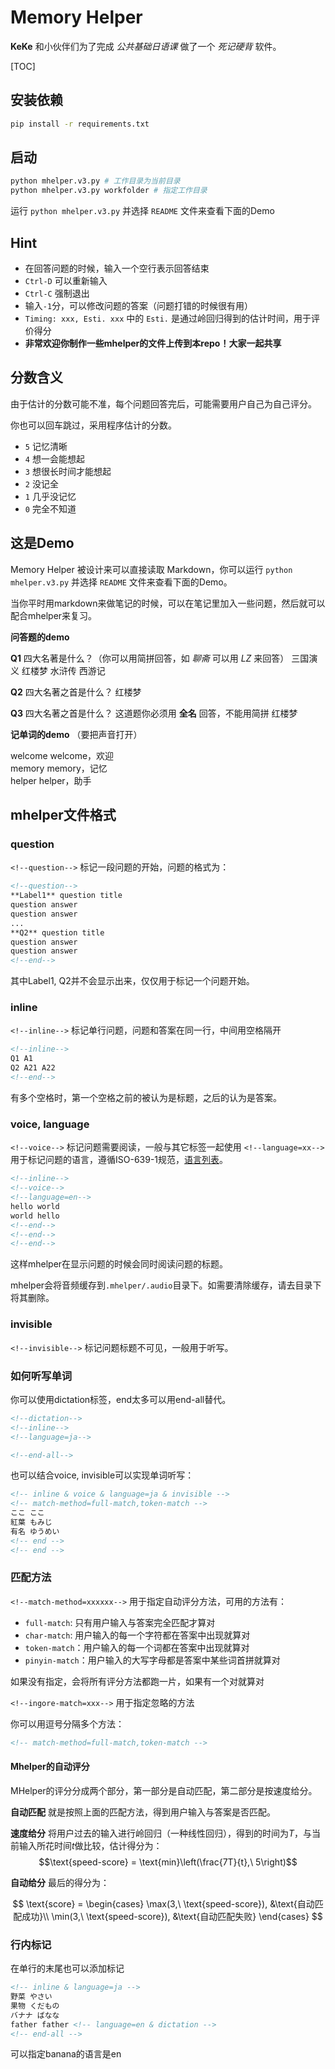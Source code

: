 # Memory Helper

**KeKe** 和小伙伴们为了完成 *公共基础日语课* 做了一个 *死记硬背* 软件。

[TOC]

## 安装依赖

```bash
pip install -r requirements.txt
```

## 启动

```bash
python mhelper.v3.py # 工作目录为当前目录
python mhelper.v3.py workfolder # 指定工作目录
```

运行 `python mhelper.v3.py` 并选择 `README` 文件来查看下面的Demo

## Hint

* 在回答问题的时候，输入一个空行表示回答结束
* `Ctrl-D` 可以重新输入
* `Ctrl-C` 强制退出
* 输入`-1`分，可以修改问题的答案（问题打错的时候很有用）
* `Timing: xxx, Esti. xxx` 中的 `Esti.` 是通过岭回归得到的估计时间，用于评价得分
* **非常欢迎你制作一些mhelper的文件上传到本repo！大家一起共享**


## 分数含义

由于估计的分数可能不准，每个问题回答完后，可能需要用户自己为自己评分。

你也可以回车跳过，采用程序估计的分数。

* `5` 记忆清晰
* `4` 想一会能想起
* `3` 想很长时间才能想起
* `2` 没记全
* `1` 几乎没记忆
* `0` 完全不知道

## 这是Demo


Memory Helper 被设计来可以直接读取 Markdown，你可以运行 `python mhelper.v3.py` 并选择 `README` 文件来查看下面的Demo。

当你平时用markdown来做笔记的时候，可以在笔记里加入一些问题，然后就可以配合mhelper来复习。

**问答题的demo**

<!-- question & voice & language=zh -->
**Q1** 四大名著是什么？（你可以用简拼回答，如 *聊斋* 可以用 *LZ* 来回答） 
三国演义 红楼梦 水浒传 西游记

**Q2** 四大名著之首是什么？ 
红楼梦

**Q3** 四大名著之首是什么？ 这道题你必须用 **全名** 回答，不能用简拼 <!-- match-method=full-match -->
红楼梦

<!-- end-all -->

**记单词的demo** （要把声音打开）

<!-- inline & language=en -->
<!-- dictation -->
welcome welcome，欢迎   
memory memory，记忆   
helper helper，助手   
<!-- end-all -->

## mhelper文件格式

### question

`<!--question-->` 标记一段问题的开始，问题的格式为：
```markdown
<!--question-->
**Label1** question title
question answer
question answer
...
**Q2** question title
question answer
question answer
<!--end-->
```
其中Label1, Q2并不会显示出来，仅仅用于标记一个问题开始。

### inline

`<!--inline-->` 标记单行问题，问题和答案在同一行，中间用空格隔开
```markdown
<!--inline-->
Q1 A1
Q2 A21 A22
<!--end-->
```
有多个空格时，第一个空格之前的被认为是标题，之后的认为是答案。

### voice, language

`<!--voice-->` 标记问题需要阅读，一般与其它标签一起使用
`<!--language=xx-->`用于标记问题的语言，遵循ISO-639-1规范，[语言列表](https://zh.wikipedia.org/wiki/ISO_639-1%E4%BB%A3%E7%A0%81%E8%A1%A8)。
```markdown
<!--inline-->
<!--voice-->
<!--language=en-->
hello world
world hello
<!--end-->
<!--end-->
<!--end-->
```
这样mhelper在显示问题的时候会同时阅读问题的标题。

mhelper会将音频缓存到`.mhelper/.audio`目录下。如需要清除缓存，请去目录下将其删除。

### invisible

`<!--invisible-->` 标记问题标题不可见，一般用于听写。

### 如何听写单词

你可以使用dictation标签，end太多可以用end-all替代。
```markdown
<!--dictation-->
<!--inline-->
<!--language=ja-->

<!--end-all-->
```

也可以结合voice, invisible可以实现单词听写：
```markdown
<!-- inline & voice & language=ja & invisible -->
<!-- match-method=full-match,token-match -->
ここ ここ
紅葉 もみじ
有名 ゆうめい
<!-- end -->
<!-- end -->
```

### 匹配方法

`<!--match-method=xxxxxx-->` 用于指定自动评分方法，可用的方法有：
* `full-match`: 只有用户输入与答案完全匹配才算对
* `char-match`: 用户输入的每一个字符都在答案中出现就算对
* `token-match`：用户输入的每一个词都在答案中出现就算对
* `pinyin-match`：用户输入的大写字母都是答案中某些词首拼就算对

如果没有指定，会将所有评分方法都跑一片，如果有一个对就算对

`<!--ingore-match=xxx-->` 用于指定忽略的方法

你可以用逗号分隔多个方法：

```markdown
<!-- match-method=full-match,token-match -->
```

#### Mhelper的自动评分

MHelper的评分分成两个部分，第一部分是自动匹配，第二部分是按速度给分。

**自动匹配** 就是按照上面的匹配方法，得到用户输入与答案是否匹配。

**速度给分** 将用户过去的输入进行岭回归（一种线性回归），得到的时间为$T$，与当前输入所花时间$t$做比较，估计得分为：
$$\text{speed-score} = \text{min}\left(\frac{7T}{t},\ 5\right)$$

**自动给分** 最后的得分为：

$$
\text{score} = \begin{cases}
\max(3,\ \text{speed-score}), &\text{自动匹配成功}\\
\min(3,\ \text{speed-score}), &\text{自动匹配失败}
\end{cases}
$$

### 行内标记

在单行的末尾也可以添加标记

```markdown
<!-- inline & language=ja -->
野菜 やさい
果物 くだもの
バナナ ばなな
father father <!-- language=en & dictation -->
<!-- end-all -->
```
可以指定banana的语言是en
